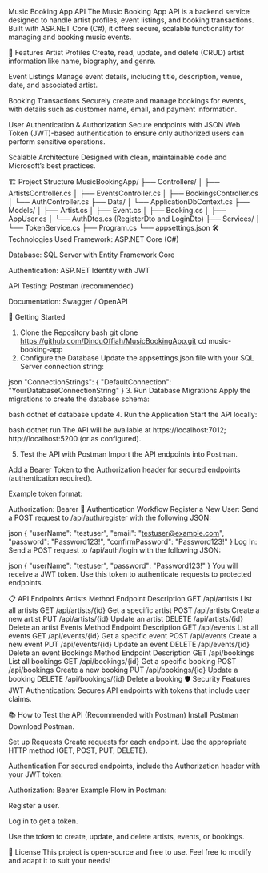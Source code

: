Music Booking App API
The Music Booking App API is a backend service designed to handle artist profiles, event listings, and booking transactions. Built with ASP.NET Core (C#), it offers secure, scalable functionality for managing and booking music events.

🧰 Features
Artist Profiles Create, read, update, and delete (CRUD) artist information like name, biography, and genre.

Event Listings Manage event details, including title, description, venue, date, and associated artist.

Booking Transactions Securely create and manage bookings for events, with details such as customer name, email, and payment information.

User Authentication & Authorization Secure endpoints with JSON Web Token (JWT)-based authentication to ensure only authorized users can perform sensitive operations.

Scalable Architecture Designed with clean, maintainable code and Microsoft’s best practices.

🏗️ Project Structure
MusicBookingApp/
├── Controllers/
│   ├── ArtistsController.cs
│   ├── EventsController.cs
│   ├── BookingsController.cs
│   └── AuthController.cs
├── Data/
│   └── ApplicationDbContext.cs
├── Models/
│   ├── Artist.cs
│   ├── Event.cs
│   ├── Booking.cs
│   ├── AppUser.cs
│   └── AuthDtos.cs   (RegisterDto and LoginDto)
├── Services/
│   └── TokenService.cs
├── Program.cs
└── appsettings.json
🛠️ Technologies Used
Framework: ASP.NET Core (C#)

Database: SQL Server with Entity Framework Core

Authentication: ASP.NET Identity with JWT

API Testing: Postman (recommended)

Documentation: Swagger / OpenAPI

🚀 Getting Started
1. Clone the Repository
bash
git clone https://github.com/DinduOffiah/MusicBookingApp.git
cd music-booking-app
2. Configure the Database
Update the appsettings.json file with your SQL Server connection string:

json
"ConnectionStrings": {
  "DefaultConnection": "YourDatabaseConnectionString"
}
3. Run Database Migrations
Apply the migrations to create the database schema:

bash
dotnet ef database update
4. Run the Application
Start the API locally:

bash
dotnet run
The API will be available at https://localhost:7012; http://localhost:5200 (or as configured).

5. Test the API with Postman
Import the API endpoints into Postman.

Add a Bearer Token to the Authorization header for secured endpoints (authentication required).

Example token format:

Authorization: Bearer <your-jwt-token>
🔑 Authentication Workflow
Register a New User: Send a POST request to /api/auth/register with the following JSON:

json
{
    "userName": "testuser",
    "email": "testuser@example.com",
    "password": "Password123!",
    "confirmPassword": "Password123!"
}
Log In: Send a POST request to /api/auth/login with the following JSON:

json
{
    "userName": "testuser",
    "password": "Password123!"
}
You will receive a JWT token. Use this token to authenticate requests to protected endpoints.

📋 API Endpoints
Artists
Method	Endpoint	Description
GET	/api/artists	List all artists
GET	/api/artists/{id}	Get a specific artist
POST	/api/artists	Create a new artist
PUT	/api/artists/{id}	Update an artist
DELETE	/api/artists/{id}	Delete an artist
Events
Method	Endpoint	Description
GET	/api/events	List all events
GET	/api/events/{id}	Get a specific event
POST	/api/events	Create a new event
PUT	/api/events/{id}	Update an event
DELETE	/api/events/{id}	Delete an event
Bookings
Method	Endpoint	Description
GET	/api/bookings	List all bookings
GET	/api/bookings/{id}	Get a specific booking
POST	/api/bookings	Create a new booking
PUT	/api/bookings/{id}	Update a booking
DELETE	/api/bookings/{id}	Delete a booking
🛡️ Security Features
JWT Authentication: Secures API endpoints with tokens that include user claims.

📚 How to Test the API (Recommended with Postman)
Install Postman Download Postman.

Set up Requests Create requests for each endpoint. Use the appropriate HTTP method (GET, POST, PUT, DELETE).

Authentication For secured endpoints, include the Authorization header with your JWT token:

Authorization: Bearer <your-jwt-token>
Example Flow in Postman:

Register a user.

Log in to get a token.

Use the token to create, update, and delete artists, events, or bookings.

📝 License
This project is open-source and free to use. Feel free to modify and adapt it to suit your needs!
